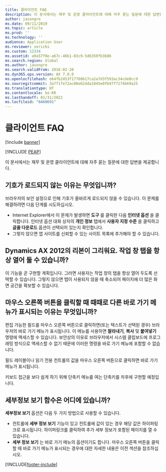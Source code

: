 ```yaml
---
title: 클라이언트 FAQ
description: 이 문서에서는 재무 및 운영 클라이언트에 대해 자주 묻는 질문에 대한 답변을 제공합니다.
author: jasongre
ms.date: 09/11/2019
ms.topic: article
ms.prod: ''
ms.technology: ''
audience: Application User
ms.reviewer: sericks
ms.custom: 12334
ms.assetid: a9a57f0e-a67c-46b1-83c9-5d6350fb3b86
ms.search.region: Global
ms.author: jasongre
ms.search.validFrom: 2016-02-28
ms.dyn365.ops.version: AX 7.0.0
ms.openlocfilehash: e64fb2453f17760b17ca2a7d3f593ac34cde0cc9
ms.sourcegitcommit: 3a7f1fe72ac08e62dda1045e0fb97f7174b69a25
ms.translationtype: HT
ms.contentlocale: ko-KR
ms.lasthandoff: 01/31/2022
ms.locfileid: "8460691"
---
```

# <a name="client-faq"></a>클라이언트 FAQ

[!include [banner](../includes/banner.md)]


[!INCLUDE [PEAP](../../../includes/peap-1.md)]

이 문서에서는 재무 및 운영 클라이언트에 대해 자주 묻는 질문에 대한 답변을 제공합니다.

## <a name="why-arent-symbols-loaded"></a>기호가 로드되지 않는 이유는 무엇입니까?

브라우저의 보안 설정으로 인해 기호가 올바르게 로드되지 않을 수 있습니다. 이 문제를 해결하려면 다음 단계를 시도하십시오.

- Internet Explorer에서 이 문제가 발생하면 **도구** 를 클릭한 다음 **인터넷 옵션** 을 클릭합니다. 인터넷 옵션 대화 상자의 **개인 정보** 탭에서 **사용자 지정 수준** 을 클릭하고 **글꼴 다운로드** 옵션이 선택되어 있는지 확인합니다.
- 그렇지 않으면 앱 사이트를 신뢰할 수 있는 사이트 목록에 추가해야 할 수 있습니다.

## <a name="i-miss-the-ribbon-from-dynamics-ax-2012-can-i-keep-action-pane-tabs-open-all-the-time"></a>Dynamics AX 2012의 리본이 그리워요. 작업 창 탭을 항상 열어 둘 수 있습니까?

이 기능을 곧 구현할 계획입니다. 그러면 사용자는 작업 창의 탭을 항상 열어 두도록 선택할 수 있습니다. 그렇지 않으면 탭이 사용되지 않을 때 축소되어 페이지에 더 많은 화면 공간을 확보할 수 있습니다.

## <a name="why-do-i-sometimes-see-different-shortcut-menus-when-i-right-click"></a>마우스 오른쪽 버튼을 클릭할 때 때때로 다른 바로 가기 메뉴가 표시되는 이유는 무엇입니까?

편집 가능한 필드를 마우스 오른쪽 버튼으로 클릭하면(또는 텍스트가 선택된 경우) 브라우저의 바로 가기 메뉴가 표시됩니다. 이 메뉴를 사용하면 **잘라내기**, **복사** 및 **붙여넣기** 명령에 액세스할 수 있습니다. 보안상의 이유로 브라우저에서 시스템 클립보드에 프로그래밍 방식으로 액세스할 수 없기 때문에 이러한 명령을 바로 가기 메뉴에 포함할 수 없습니다.

필드 레이블이나 읽기 전용 컨트롤의 값을 마우스 오른쪽 버튼으로 클릭하면 바로 가기 메뉴가 표시됩니다.

키보드 접근을 보다 쉽게 하기 위해 단축키 메뉴를 여는 단축키를 차후에 구현할 예정입니다.

## <a name="where-is-the-view-details-functionality"></a>세부정보 보기 함수은 어디에 있습니까?

**세부정보 보기** 옵션은 다음 두 가지 방법으로 사용할 수 있습니다.

- 컨트롤에 **세부 정보 보기** 기능이 있고 컨트롤에 값이 있는 경우 해당 값은 하이퍼링크로 표시됩니다. 하이퍼링크를 클릭하여 추가 세부 정보가 포함된 페이지를 열 수 있습니다.
- **세부 정보 보기** 는 바로 가기 메뉴의 옵션이기도 합니다. 마우스 오른쪽 버튼을 클릭할 때 바로 가기 메뉴가 표시되는 경우에 대한 자세한 내용은 이전 섹션을 참조하십시오.


[!INCLUDE[footer-include](../../../includes/footer-banner.md)]